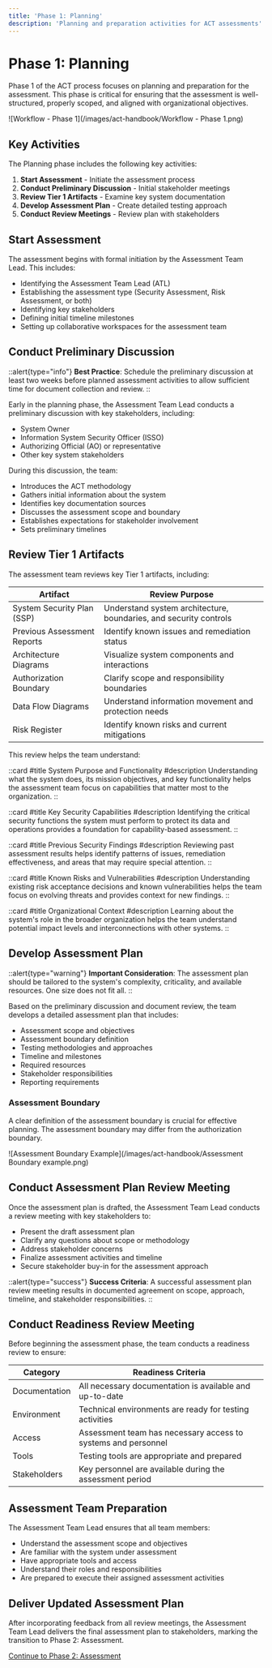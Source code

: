 ```yaml
---
title: 'Phase 1: Planning'
description: 'Planning and preparation activities for ACT assessments'
---
```


# Phase 1: Planning

Phase 1 of the ACT process focuses on planning and preparation for the assessment. This phase is critical for ensuring that the assessment is well-structured, properly scoped, and aligned with organizational objectives.

![Workflow - Phase 1](/images/act-handbook/Workflow - Phase 1.png)

## Key Activities

The Planning phase includes the following key activities:

1. **Start Assessment** - Initiate the assessment process
2. **Conduct Preliminary Discussion** - Initial stakeholder meetings
3. **Review Tier 1 Artifacts** - Examine key system documentation
4. **Develop Assessment Plan** - Create detailed testing approach
5. **Conduct Review Meetings** - Review plan with stakeholders

## Start Assessment

The assessment begins with formal initiation by the Assessment Team Lead. This includes:

- Identifying the Assessment Team Lead (ATL)
- Establishing the assessment type (Security Assessment, Risk Assessment, or both)
- Identifying key stakeholders
- Defining initial timeline milestones
- Setting up collaborative workspaces for the assessment team

## Conduct Preliminary Discussion

::alert{type="info"}
**Best Practice**: Schedule the preliminary discussion at least two weeks before planned assessment activities to allow sufficient time for document collection and review.
::

Early in the planning phase, the Assessment Team Lead conducts a preliminary discussion with key stakeholders, including:

- System Owner
- Information System Security Officer (ISSO)
- Authorizing Official (AO) or representative
- Other key system stakeholders

During this discussion, the team:
- Introduces the ACT methodology
- Gathers initial information about the system
- Identifies key documentation sources
- Discusses the assessment scope and boundary
- Establishes expectations for stakeholder involvement
- Sets preliminary timelines

## Review Tier 1 Artifacts

The assessment team reviews key Tier 1 artifacts, including:

| Artifact | Review Purpose |
|---|---|
| System Security Plan (SSP) | Understand system architecture, boundaries, and security controls |
| Previous Assessment Reports | Identify known issues and remediation status |
| Architecture Diagrams | Visualize system components and interactions |
| Authorization Boundary | Clarify scope and responsibility boundaries |
| Data Flow Diagrams | Understand information movement and protection needs |
| Risk Register | Identify known risks and current mitigations |

This review helps the team understand:

::card
#title
System Purpose and Functionality
#description
Understanding what the system does, its mission objectives, and key functionality helps the assessment team focus on capabilities that matter most to the organization.
::

::card
#title
Key Security Capabilities
#description
Identifying the critical security functions the system must perform to protect its data and operations provides a foundation for capability-based assessment.
::

::card
#title
Previous Security Findings
#description
Reviewing past assessment results helps identify patterns of issues, remediation effectiveness, and areas that may require special attention.
::

::card
#title
Known Risks and Vulnerabilities
#description
Understanding existing risk acceptance decisions and known vulnerabilities helps the team focus on evolving threats and provides context for new findings.
::

::card
#title
Organizational Context
#description
Learning about the system's role in the broader organization helps the team understand potential impact levels and interconnections with other systems.
::

## Develop Assessment Plan

::alert{type="warning"}
**Important Consideration**: The assessment plan should be tailored to the system's complexity, criticality, and available resources. One size does not fit all.
::

Based on the preliminary discussion and document review, the team develops a detailed assessment plan that includes:

- Assessment scope and objectives
- Assessment boundary definition
- Testing methodologies and approaches
- Timeline and milestones
- Required resources
- Stakeholder responsibilities
- Reporting requirements

### Assessment Boundary

A clear definition of the assessment boundary is crucial for effective planning. The assessment boundary may differ from the authorization boundary.

![Assessment Boundary Example](/images/act-handbook/Assessment Boundary example.png)

## Conduct Assessment Plan Review Meeting

Once the assessment plan is drafted, the Assessment Team Lead conducts a review meeting with key stakeholders to:

- Present the draft assessment plan
- Clarify any questions about scope or methodology
- Address stakeholder concerns
- Finalize assessment activities and timeline
- Secure stakeholder buy-in for the assessment approach

::alert{type="success"}
**Success Criteria**: A successful assessment plan review meeting results in documented agreement on scope, approach, timeline, and stakeholder responsibilities.
::

## Conduct Readiness Review Meeting

Before beginning the assessment phase, the team conducts a readiness review to ensure:

| Category | Readiness Criteria |
|---|---|
| Documentation | All necessary documentation is available and up-to-date |
| Environment | Technical environments are ready for testing activities |
| Access | Assessment team has necessary access to systems and personnel |
| Tools | Testing tools are appropriate and prepared |
| Stakeholders | Key personnel are available during the assessment period |

## Assessment Team Preparation

The Assessment Team Lead ensures that all team members:

- Understand the assessment scope and objectives
- Are familiar with the system under assessment
- Have appropriate tools and access
- Understand their roles and responsibilities
- Are prepared to execute their assigned assessment activities

## Deliver Updated Assessment Plan

After incorporating feedback from all review meetings, the Assessment Team Lead delivers the final assessment plan to stakeholders, marking the transition to Phase 2: Assessment.

[Continue to Phase 2: Assessment](/docs/act-handbook/act-process/phase-2-assessment)
